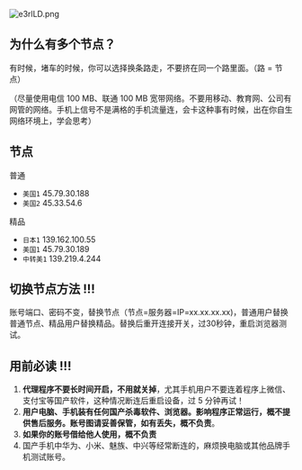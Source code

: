 ![e3rlLD.png](https://s2.ax1x.com/2019/07/29/e3rlLD.png)

## 为什么有多个节点？

有时候，堵车的时候，你可以选择换条路走，不要挤在同一个路里面。（路 = 节点）

（尽量使用电信 100 MB、联通 100 MB  宽带网络。不要用移动、教育网、公司有网管的网络。手机上信号不是满格的手机流量连，会卡这种事有时候，出在你自生网络环境上，学会思考）

##  节点

普通

- `美国1`  45.79.30.188
- `美国2`  45.33.54.6

精品


- `日本1` 139.162.100.55
- `美国1`  45.79.30.189 
- `中转美1`  139.219.4.244

  

## 切换节点方法 !!! 

账号端口、密码不变，替换节点（节点=服务器=IP=xx.xx.xx.xx)，普通用户替换普通节点、精品用户替换精品。替换后重开连接开关，过30秒钟，重启浏览器测试。


## 用前必读 !!!

1. **代理程序不要长时间开启，不用就关掉**，尤其手机用户不要连着程序上微信、支付宝等国产软件，这种情况断连后重启设备，过 5 分钟再试！
2. **用户电脑、手机装有任何国产杀毒软件、浏览器。影响程序正常运行，概不提供售后服务。账号图请妥善保管，如有丢失，概不负责**。
3. **如果你的账号借给他人使用，概不负责**
4. 国产手机中华为、小米、魅族、中兴等经常断连的，麻烦换电脑或其他品牌手机测试账号。

